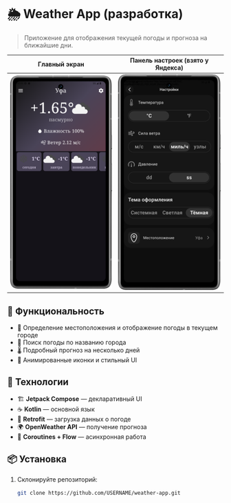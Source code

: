 # 🌦 Weather App (разработка)

> Приложение для отображения текущей погоды и прогноза на ближайшие дни.

| Главный экран | Панель настроек (взято у Яндекса) |
|--------------|----------------|
| ![Main Screen](images/Main_Screen.png) | ![Settings Screen](images/Settings_Screen.png) |

## 🚀 Функциональность
- 📍 Определение местоположения и отображение погоды в текущем городе
- 🔎 Поиск погоды по названию города
- 🌡 Подробный прогноз на несколько дней
- 🎨 Анимированные иконки и стильный UI

## 🔧 Технологии
- 🏗 **Jetpack Compose** — декларативный UI
- ☕ **Kotlin** — основной язык
- 📡 **Retrofit** — загрузка данных о погоде
- 🌍 **OpenWeather API** — получение прогноза
- 🚀 **Coroutines + Flow** — асинхронная работа

## 📦 Установка
1. Склонируйте репозиторий:  
   ```sh
   git clone https://github.com/USERNAME/weather-app.git
